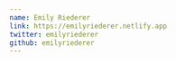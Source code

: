 ```yaml
---
name: Emily Riederer
link: https://emilyriederer.netlify.app
twitter: emilyriederer
github: emilyriederer
---
```

